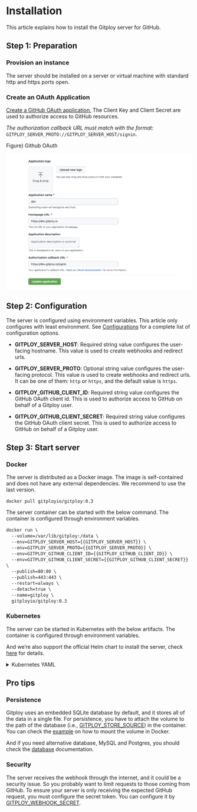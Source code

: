 # Installation

This article explains how to install the Gitploy server for GitHub.

## Step 1: Preparation

### Provision an instance

The server should be installed on a server or virtual machine with standard http and https ports open. 

### Create an OAuth Application

[Create a GitHub OAuth application.](https://docs.github.com/en/developers/apps/building-oauth-apps/creating-an-oauth-app) The Client Key and Client Secret are used to authorize access to GitHub resources.

*The authorization callback URL must match with the format:* `GITPLOY_SERVER_PROTO://GITPLOY_SERVER_HOST/signin`.

Figure) Github OAuth

![Github OAuth](../images/github-oauth.png)

## Step 2: Configuration

The server is configured using environment variables. This article only configures with least environment. See [Configurations](../references/configurations.md) for a complete list of configuration options.

* **GITPLOY_SERVER_HOST**: 
Required string value configures the user-facing hostname. This value is used to create webhooks and redirect urls. 

* **GITPLOY_SERVER_PROTO**: 
Optional string value configures the user-facing protocol. This value is used to create webhooks and redirect urls. It can be one of them: `http` or `https`, and the default value is `https`.

* **GITPLOY_GITHUB_CLIENT_ID**:
Required string value configures the GitHub OAuth client id. This is used to authorize access to GitHub on behalf of a Gitploy user.

* **GITPLOY_GITHUB_CLIENT_SECRET**:
Required string value configures the GitHub OAuth client secret. This is used to authorize access to GitHub on behalf of a Gitploy user.

## Step 3: Start server

### Docker

The server is distributed as a Docker image. The image is self-contained and does not have any external dependencies. We recommend to use the last version.

```
docker pull gitployio/gitploy:0.3
```

The server container can be started with the below command. The container is configured through environment variables.

```shell
docker run \
  --volume=/var/lib/gitploy:/data \
  --env=GITPLOY_SERVER_HOST={{GITPLOY_SERVER_HOST}} \
  --env=GITPLOY_SERVER_PROTO={{GITPLOY_SERVER_PROTO}} \
  --env=GITPLOY_GITHUB_CLIENT_ID={{GITPLOY_GITHUB_CLIENT_ID}} \
  --env=GITPLOY_GITHUB_CLIENT_SECRET={{GITPLOY_GITHUB_CLIENT_SECRET}} \
  --publish=80:80 \
  --publish=443:443 \
  --restart=always \
  --detach=true \
  --name=gitploy \
  gitployio/gitploy:0.3
```

### Kubernetes

The server can be started in Kubernetes with the below artifacts. The container is configured through environment variables.

And we’re also support the official Helm chart to install the server, check [here](https://github.com/gitploy-io/helm-chart) for details.

<details>
<summary>Kubernetes YAML</summary>

```yaml
apiVersion: v1
kind: Service
metadata:
  name: gitploy
  labels:
    app.kubernetes.io/name: gitploy
spec:
  type: ClusterIP
  ports:
    - port: 80
      targetPort: http
      protocol: TCP
      name: http
  selector:
    app.kubernetes.io/name: gitploy
---
apiVersion: apps/v1
kind: Deployment
metadata:
  name: gitploy
  labels:
    app.kubernetes.io/name: gitploy
spec:
  replicas: 1
  selector:
    matchLabels:
      app.kubernetes.io/name: gitploy
  template:
    metadata:
      labels:
        app.kubernetes.io/name: gitploy
    spec:
      containers:
        - name: gitploy-server
          image: "gitployio/gitploy:0.3"
          imagePullPolicy: IfNotPresent
          ports:
            - name: http
              containerPort: 80
              protocol: TCP
          # Fill out values of environments
          env:
            - name: GITPLOY_SERVER_HOST
              value: ""
            - name: GITPLOY_SERVER_PROTO
              value: ""
            - name: GITPLOY_GITHUB_CLIENT_ID
              value: ""
            - name: GITPLOY_GITHUB_CLIENT_SECRET
              value: ""
```
</details>

## Pro tips

### Persistence

Gitploy uses an embedded SQLite database by default, and it stores all of the data in a single file. For persistence, you have to attach the volume to the path of the database (i.e., [GITPLOY_STORE_SOURCE](../references/GITPLOY_STORE_SOURCE.md)) in the container. You can check the [example](https://docs.docker.com/get-started/05_persisting_data/#persist-the-todo-data) on how to mount the volume in Docker.

And if you need alternative database, MySQL and Postgres, you should check the [database](database.md) documentation.

### Security 

The server receives the webhook through the internet, and it could be a security issue. So you probably want to limit requests to those coming from GitHub. To ensure your server is only receiving the expected GitHub request, you must configure the secret token. You can configure it by [GITPLOY_WEBHOOK_SECRET](../references/GITPLOY_WEBHOOK_SECRET.md).
